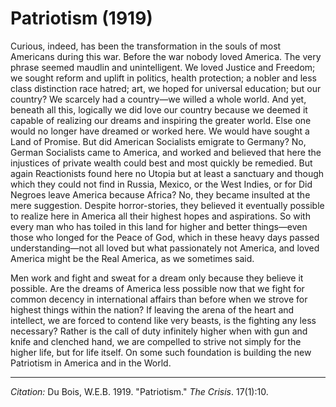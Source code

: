 <!--
title:   Patriotism
author:  Du Bois, W.E.B.
journal: The Crisis
year:    1919
volume:  17
issue:   1
pages:   10
-->
# Patriotism (1919)

Curious, indeed, has been the transformation in the souls of most Americans during this war. Before the war nobody loved America. The very phrase seemed maudlin and unintelligent. We loved Justice and Freedom; we sought reform and uplift in politics, health protection; a nobler and less class distinction race hatred; art, we hoped for universal education; but our country? We scarcely had a country—we willed a whole world. And yet, beneath all this, logically we did love our country because we deemed it capable of realizing our dreams and inspiring the greater world. Else one would no longer have dreamed or worked here. We would have sought a Land of Promise. But did American Socialists emigrate to Germany? No, German Socialists came to America, and worked and believed that here the injustices of private wealth could best and most quickly be remedied. But again Reactionists found here no Utopia but at least a sanctuary and though which they could not find in Russia, Mexico, or the West Indies, or for Did Negroes leave America because Africa? No, they became insulted at the mere suggestion. Despite horror-stories, they believed it eventually possible to realize here in America all their highest hopes and aspirations. So with every man who has toiled in this land for higher and better things—even those who longed for the Peace of God, which in these heavy days passed understanding—not all loved but what passionately not America, and loved America might be the Real America, as we sometimes said.

Men work and fight and sweat for a dream only because they believe it possible. Are the dreams of America less possible now that we fight for common decency in international affairs than before when we strove for highest things within the nation? If leaving the arena of the heart and intellect, we are forced to contend like very beasts, is the fighting any less necessary? Rather is the call of duty infinitely higher when with gun and knife and clenched hand, we are compelled to strive not simply for the higher life, but for life itself. On some such foundation is building the new Patriotism in America and in the World.

______________
*Citation:* Du Bois, W.E.B. 1919. "Patriotism." *The Crisis*. 17(1):10.